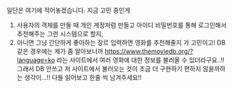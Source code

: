 일단은 여기에 적어놓겠습니다.
지금 고민 중인게 
1. 사용자의 객체를 만들 때 개인 계정처럼  만들고 아이디 비밀번호를 통해 로그인해서 추천해주는 그런 시스템으로 할지,
2. 아니면 그냥 간단하게 좋아하는 장르 입력하면 영화를 추천해줄지
가 고민이고! DB같은 경우에는 제가 좀 알아보니까 https://www.themoviedb.org/?language=ko 라는 사이트에서 여러 영화에 대한 정보를 불러올 수 있더라구요..!!
그래서 DB 안쓰고 저 사이트에서 불러오는 것이 조금 더 구현하기 편하지 않을까하는 생각이...!! 다들 읽어보고 한줄 씩 남겨주세요!!
